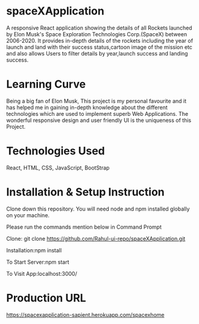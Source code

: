 # spaceXApplication
A responsive React application showing the details of all Rockets launched by Elon Musk's Space Exploration Technologies Corp.(SpaceX) between 2006-2020.
It provides in-depth details of the rockets including the year of launch and land with their success status,cartoon image of the mission etc and also allows Users to filter details by year,launch success and landing success.

# Learning Curve
Being a big fan of Elon Musk, This project is my personal favourite and it has helped me in gaining in-depth knowledge about the different technologies which are used to implement superb Web Applications. The wonderful responsive design and user friendly UI is the uniqueness of this Project.

# Technologies Used
React, HTML, CSS, JavaScript, BootStrap

# Installation & Setup Instruction
Clone down this repository. You will need node and npm installed globally on your machine.

Please run the commands mention below in Command Prompt

Clone: git clone https://github.com/Rahul-ui-repo/spaceXApplication.git

Installation:npm install

To Start Server:npm start

To Visit App:localhost:3000/

# Production URL
https://spacexapplication-sapient.herokuapp.com/spacexhome

